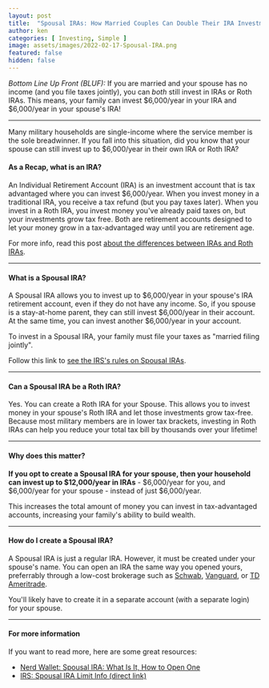 ```yaml
---
layout: post
title:  "Spousal IRAs: How Married Couples Can Double Their IRA Investments"
author: ken
categories: [ Investing, Simple ]
image: assets/images/2022-02-17-Spousal-IRA.png
featured: false
hidden: false
---
```


*Bottom Line Up Front (BLUF):* If you are married and your spouse has no income (and you file taxes jointly), you can _both_ still invest in IRAs or Roth IRAs.  This means, your family can invest $6,000/year in your IRA and $6,000/year in your spouse's IRA!  

-------

Many military households are single-income where the service member is the sole breadwinner.  If you fall into this situation, did you know that your spouse can still invest up to $6,000/year in their own IRA or Roth IRA?

#### As a Recap, what is an IRA?

An Individual Retirement Account (IRA) is an investment account that is tax advantaged where you can invest $6,000/year.  When you invest money in a traditional IRA, you receive a tax refund (but you pay taxes later).  When you invest in a Roth IRA, you invest money you've already paid taxes on, but your investments grow tax free.  Both are retirement accounts designed to let your money grow in a tax-advantaged way until you are retirement age.

For more info, read this post [about the differences between IRAs and Roth IRAs](https://www.militaryinvestor.org/IRA-vs-Roth-IRA/).

-------

#### What is a Spousal IRA?

A Spousal IRA allows you to invest up to $6,000/year in your spouse's IRA retirement account, even if they do not have any income.  So, if you spouse is a stay-at-home parent, they can still invest $6,000/year in their account.  At the same time, you can invest another $6,000/year in your account.  

To invest in a Spousal IRA, your family must file your taxes as "married filing jointly".

Follow this link to [see the IRS's rules on Spousal IRAs](https://www.irs.gov/publications/p590a#en_US_2021_publink1000230412).

-------

#### Can a Spousal IRA be a Roth IRA?

Yes.  You can create a Roth IRA for your Spouse.  This allows you to invest money in your spouse's Roth IRA and let those investments grow tax-free.  Because most military members are in lower tax brackets, investing in Roth IRAs can help you reduce your total tax bill by thousands over your lifetime!

-------

#### Why does this matter?

**If you opt to create a Spousal IRA for your spouse, then your household can invest up to $12,000/year in IRAs** - $6,000/year for you, and $6,000/year for your spouse - instead of just $6,000/year.  

This increases the total amount of money you can invest in tax-advantaged accounts, increasing your family's ability to build wealth.

-------

#### How do I create a Spousal IRA?

A Spousal IRA is just a regular IRA.  However, it must be created under your spouse's name.  You can open an IRA the same way you opened yours, preferrably through a low-cost brokerage such as [Schwab](https://www.schwab.com/), [Vanguard](https://investor.vanguard.com/home), or [TD Ameritrade](https://www.tdameritrade.com/).

You'll likely have to create it in a separate account (with a separate login) for your spouse.  

-------

#### For more information

If you want to read more, here are some great resources:

- [Nerd Wallet: Spousal IRA: What Is It, How to Open One](https://www.nerdwallet.com/article/investing/spousal-ira-what-it-is-and-why-you-should-open-one)
- [IRS: Spousal IRA Limit Info (direct link)](https://www.irs.gov/publications/p590a#en_US_2021_publink1000230412)

